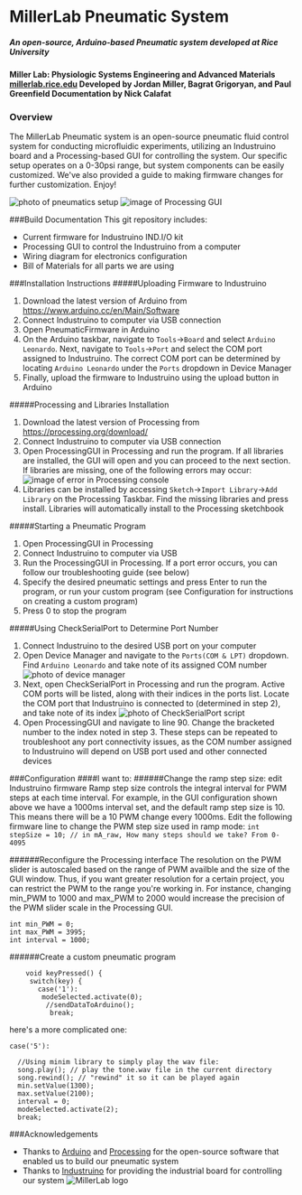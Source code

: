 # MillerLab Pneumatic System
##### An open-source, Arduino-based Pneumatic system developed at Rice University


**Miller Lab: Physiologic Systems Engineering and Advanced Materials
[millerlab.rice.edu](http://millerlab.rice.edu)
Developed by Jordan Miller, Bagrat Grigoryan, and Paul Greenfield
Documentation by Nick Calafat**

### Overview
The MillerLab Pneumatic system is an open-source pneumatic fluid control system for conducting microfluidic experiments, utilizing an Industruino board and a Processing-based GUI for controlling the system.
Our specific setup operates on a 0-30psi range, but system components can be easily customized. We've also provided a guide to making firmware changes for further customization. Enjoy!

![photo of pneumatics setup](PicsVids/OpenSourcePneumaticSystem.jpg)
![image of Processing GUI](PicsVids/ProcessingGUI.PNG)

###Build Documentation
This git repository includes:
- Current firmware for Industruino IND.I/O kit
- Processing GUI to control the Industruino from a computer
- Wiring diagram for electronics configuration
- Bill of Materials for all parts we are using

###Installation Instructions
#####Uploading Firmware to Industruino
1. Download the latest version of Arduino from https://www.arduino.cc/en/Main/Software
2. Connect Industruino to computer via USB connection
3. Open PneumaticFirmware in Arduino
4. On the Arduino taskbar, navigate to `Tools`->`Board` and select `Arduino Leonardo`. Next, navigate to `Tools`->`Port` and select the COM port assigned to Industruino. The correct COM port can be determined by locating `Arduino Leonardo` under the `Ports` dropdown in Device Manager
5. Finally, upload the firmware to Industruino using the upload button in Arduino

#####Processing and Libraries Installation
1. Download the latest version of Processing from https://processing.org/download/
2. Connect Industruino to computer via USB connection
3. Open ProcessingGUI in Processing and run the program. If all libraries are installed, the GUI will open and you can proceed to the next section.
   If libraries are missing, one of the following errors may occur:
![image of error in Processing console](PicsVids/ProcessingLibraryError.PNG)
4. Libraries can be installed by accessing `Sketch`->`Import Library`->`Add Library` on the Processing Taskbar. Find the missing libraries and press install. Libraries will automatically install to the Processing sketchbook

#####Starting a Pneumatic Program
1. Open ProcessingGUI in Processing
2. Connect Industruino to computer via USB
3. Run the ProcessingGUI in Processing. If a port error occurs, you can follow our troubleshooting guide (see below)
4. Specify the desired pneumatic settings and press Enter to run the program, or run your custom program (see Configuration for instructions on creating a custom program)
5. Press 0 to stop the program

#####Using CheckSerialPort to Determine Port Number
1. Connect Industruino to the desired USB port on your computer
2. Open Device Manager and navigate to the `Ports(COM & LPT)` dropdown. Find `Arduino Leonardo` and take note of its assigned COM number
   ![photo of device manager](PicsVids/DeviceManager_PortNo.PNG)
3. Next, open CheckSerialPort in Processing and run the program. Active COM ports will be listed, along with their indices in the ports list. Locate the COM port that Industruino is connected to (determined in step 2), and take note of its index
   ![photo of CheckSerialPort script](PicsVids/CheckSerialPort.PNG)
4. Open ProcessingGUI and navigate to line 90. Change the bracketed number to the index noted in step 3. These steps can be repeated to troubleshoot any port connectivity issues, as the COM number assigned to Industruino will depend on USB port used and other connected devices

###Configuration
####I want to:
######Change the ramp step size: edit Industruino firmware
Ramp step size controls the integral interval for PWM steps at each time interval.
For example, in the GUI configuration shown above we have a 1000ms interval set, and the default ramp step size is 10. This means there will be a 10 PWM change every 1000ms. Edit the following firmware line to change the PWM step size used in ramp mode:
`int stepSize = 10; // in mA_raw, How many steps should we take? From 0-4095`



  
######Reconfigure the Processing interface
The resolution on the PWM slider is autoscaled based on the range of PWM availble and the size of the GUI window. Thus, if you want greater resolution for a certain project, you can restrict the PWM to the range you're working in. For instance, changing min_PWM to 1000 and max_PWM to 2000 would increase the precision of the PWM slider scale in the Processing GUI.


	int min_PWM = 0;
	int max_PWM = 3995;
	int interval = 1000;



######Create a custom pneumatic program

		void keyPressed() {
 		 switch(key) {
 		   case('1'):
  		    modeSelected.activate(0);
 		     //sendDataToArduino();
		      break;


here's a more complicated one:

    case('5'):

      //Using minim library to simply play the wav file:
      song.play(); // play the tone.wav file in the current directory
      song.rewind(); // "rewind" it so it can be played again
      min.setValue(1300);
      max.setValue(2100);
      interval = 0;
      modeSelected.activate(2);
      break;


###Acknowledgements
- Thanks to [Arduino](https://www.arduino.cc) and [Processing](https://processing.org) for the open-source software that enabled us to build our pneumatic system
- Thanks to [Industruino](https://industruino.com) for providing the industrial board for controlling our system
![MillerLab logo](PicsVids/MillerLab_logo.jpg)